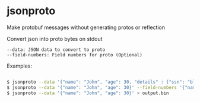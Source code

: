 # jsonproto
Make protobuf messages without generating protos or reflection

Convert json into proto bytes on stdout

```
--data: JSON data to convert to proto
--field-numbers: Field numbers for proto (Optional)
```

Examples:
```bash

$ jsonproto --data '{"name": "John", "age": 30, "details" : {"ssn": "blah"}}' --field-numbers '{"name": 1, "age": 2, "details.ssn": 5}' > output.bin
$ jsonproto --data '{"name": "John", "age": 30}' --field-numbers '{"name": 1, "age": 2}' > output.bin
$ jsonproto --data '{"name": "John", "age": 30}' > output.bin
```
